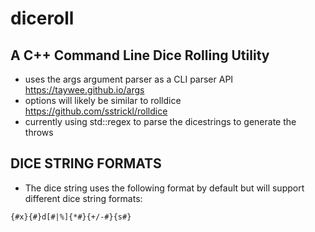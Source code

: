 # diceroll

## A C++ Command Line Dice Rolling Utility

* uses the args argument parser as a CLI parser API https://taywee.github.io/args
* options will likely be similar to rolldice https://github.com/sstrickl/rolldice
* currently using std::regex to parse the dicestrings to generate the throws

## DICE STRING FORMATS
* The dice string uses the following format by default but will support different dice string formats:
```
{#x}{#}d[#|%]{*#}{+/-#}{s#}
```
